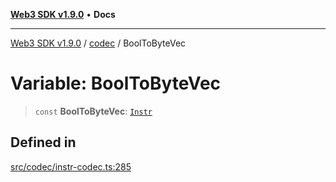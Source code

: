 [**Web3 SDK v1.9.0**](../../../README.md) • **Docs**

***

[Web3 SDK v1.9.0](../../../globals.md) / [codec](../README.md) / BoolToByteVec

# Variable: BoolToByteVec

> `const` **BoolToByteVec**: [`Instr`](../type-aliases/Instr.md)

## Defined in

[src/codec/instr-codec.ts:285](https://github.com/Mystic-Nayy/alephium-web3/blob/ee41f5e0e7d7fb0b155fe62f05b2ac03772895ca/packages/web3/src/codec/instr-codec.ts#L285)
